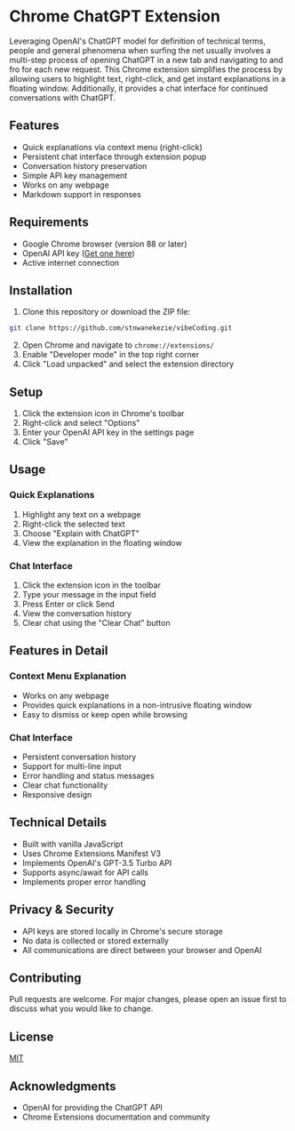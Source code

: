 # Chrome ChatGPT Extension

Leveraging OpenAI's ChatGPT model for definition of technical terms, people and general phenomena when surfing the net usually involves a multi-step process of opening ChatGPT in a new tab and navigating to and fro for each new request. This Chrome extension simplifies the process by allowing users to highlight text, right-click, and get instant explanations in a floating window. Additionally, it provides a chat interface for continued conversations with ChatGPT.

## Features
- Quick explanations via context menu (right-click)
- Persistent chat interface through extension popup
- Conversation history preservation
- Simple API key management
- Works on any webpage
- Markdown support in responses

## Requirements
- Google Chrome browser (version 88 or later)
- OpenAI API key ([Get one here](https://platform.openai.com/api-keys))
- Active internet connection

## Installation

1. Clone this repository or download the ZIP file:
```bash
git clone https://github.com/stnwanekezie/vibeCoding.git
```

2. Open Chrome and navigate to `chrome://extensions/`
3. Enable "Developer mode" in the top right corner
4. Click "Load unpacked" and select the extension directory

## Setup

1. Click the extension icon in Chrome's toolbar
2. Right-click and select "Options"
3. Enter your OpenAI API key in the settings page
4. Click "Save"

## Usage

### Quick Explanations
1. Highlight any text on a webpage
2. Right-click the selected text
3. Choose "Explain with ChatGPT"
4. View the explanation in the floating window

### Chat Interface
1. Click the extension icon in the toolbar
2. Type your message in the input field
3. Press Enter or click Send
4. View the conversation history
5. Clear chat using the "Clear Chat" button

## Features in Detail

### Context Menu Explanation
- Works on any webpage
- Provides quick explanations in a non-intrusive floating window
- Easy to dismiss or keep open while browsing

### Chat Interface
- Persistent conversation history
- Support for multi-line input
- Error handling and status messages
- Clear chat functionality
- Responsive design

## Technical Details
- Built with vanilla JavaScript
- Uses Chrome Extensions Manifest V3
- Implements OpenAI's GPT-3.5 Turbo API
- Supports async/await for API calls
- Implements proper error handling

## Privacy & Security
- API keys are stored locally in Chrome's secure storage
- No data is collected or stored externally
- All communications are direct between your browser and OpenAI

## Contributing
Pull requests are welcome. For major changes, please open an issue first to discuss what you would like to change.

## License
[MIT](https://choosealicense.com/licenses/mit/)

## Acknowledgments
- OpenAI for providing the ChatGPT API
- Chrome Extensions documentation and community
